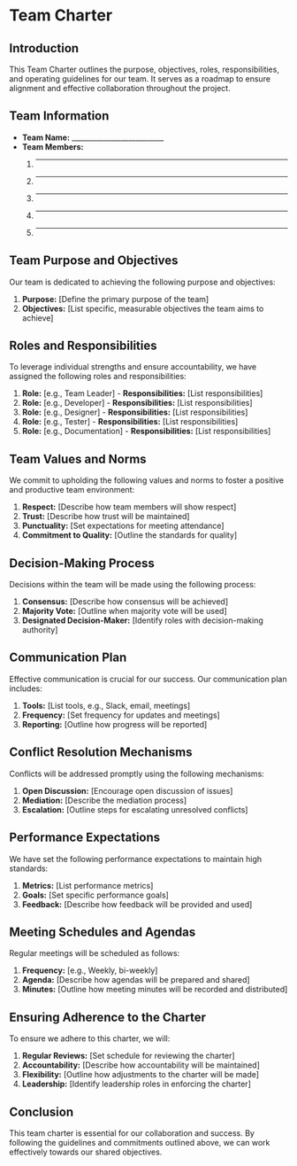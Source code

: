 # Team Charter

## Introduction
This Team Charter outlines the purpose, objectives, roles, responsibilities, and operating guidelines for our team. 
It serves as a roadmap to ensure alignment and effective collaboration throughout the project.

## Team Information
- **Team Name:** __________________________
- **Team Members:**
  1. __________________________
  2. __________________________
  3. __________________________
  4. __________________________
  5. __________________________

## Team Purpose and Objectives
Our team is dedicated to achieving the following purpose and objectives:
1. **Purpose:** [Define the primary purpose of the team]
2. **Objectives:** [List specific, measurable objectives the team aims to achieve]

## Roles and Responsibilities
To leverage individual strengths and ensure accountability, we have assigned the following roles and responsibilities:
1. **Role:** [e.g., Team Leader] - **Responsibilities:** [List responsibilities]
2. **Role:** [e.g., Developer] - **Responsibilities:** [List responsibilities]
3. **Role:** [e.g., Designer] - **Responsibilities:** [List responsibilities]
4. **Role:** [e.g., Tester] - **Responsibilities:** [List responsibilities]
5. **Role:** [e.g., Documentation] - **Responsibilities:** [List responsibilities]

## Team Values and Norms
We commit to upholding the following values and norms to foster a positive and productive team environment:
1. **Respect:** [Describe how team members will show respect]
2. **Trust:** [Describe how trust will be maintained]
3. **Punctuality:** [Set expectations for meeting attendance]
4. **Commitment to Quality:** [Outline the standards for quality]

## Decision-Making Process
Decisions within the team will be made using the following process:
1. **Consensus:** [Describe how consensus will be achieved]
2. **Majority Vote:** [Outline when majority vote will be used]
3. **Designated Decision-Maker:** [Identify roles with decision-making authority]

## Communication Plan
Effective communication is crucial for our success. Our communication plan includes:
1. **Tools:** [List tools, e.g., Slack, email, meetings]
2. **Frequency:** [Set frequency for updates and meetings]
3. **Reporting:** [Outline how progress will be reported]

## Conflict Resolution Mechanisms
Conflicts will be addressed promptly using the following mechanisms:
1. **Open Discussion:** [Encourage open discussion of issues]
2. **Mediation:** [Describe the mediation process]
3. **Escalation:** [Outline steps for escalating unresolved conflicts]

## Performance Expectations
We have set the following performance expectations to maintain high standards:
1. **Metrics:** [List performance metrics]
2. **Goals:** [Set specific performance goals]
3. **Feedback:** [Describe how feedback will be provided and used]

## Meeting Schedules and Agendas
Regular meetings will be scheduled as follows:
1. **Frequency:** [e.g., Weekly, bi-weekly]
2. **Agenda:** [Describe how agendas will be prepared and shared]
3. **Minutes:** [Outline how meeting minutes will be recorded and distributed]

## Ensuring Adherence to the Charter
To ensure we adhere to this charter, we will:
1. **Regular Reviews:** [Set schedule for reviewing the charter]
2. **Accountability:** [Describe how accountability will be maintained]
3. **Flexibility:** [Outline how adjustments to the charter will be made]
4. **Leadership:** [Identify leadership roles in enforcing the charter]

## Conclusion
This team charter is essential for our collaboration and success. 
By following the guidelines and commitments outlined above, we can work effectively towards our shared objectives.